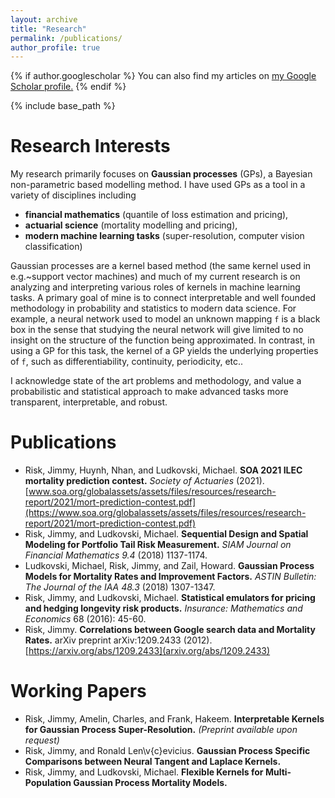 ```yaml
---
layout: archive
title: "Research"
permalink: /publications/
author_profile: true
---
```


{% if author.googlescholar %}
  You can also find my articles on <u><a href="{{author.googlescholar}}">my Google Scholar profile</a>.</u>
{% endif %}

{% include base_path %}

# Research Interests

My research primarily focuses on **Gaussian processes** (GPs), a Bayesian non-parametric based modelling method.  I have used GPs as a tool in a variety of disciplines including

* **financial mathematics** (quantile of loss estimation and pricing), 
* **actuarial science** (mortality modelling and pricing), 
* **modern machine learning tasks** (super-resolution, computer vision classification) 

Gaussian processes are a kernel based method (the same kernel used in e.g.~support vector machines) and much of my current research is on analyzing and interpreting various roles of kernels in machine learning tasks.  A primary goal of mine is to connect interpretable and well founded methodology in probability and statistics to modern data science.  For example, a neural network used to model an unknown mapping ``f`` is a black box in the sense that studying the neural network will give limited to no insight on the structure of the function being approximated.  In contrast, in using a GP for this task, the kernel of a GP yields the underlying properties of ``f``, such as differentiability, continuity, periodicity, etc..  

I acknowledge state of the art problems and methodology, and value a probabilistic and statistical approach to make advanced tasks more transparent, interpretable, and robust.

# Publications

* Risk, Jimmy, Huynh, Nhan, and Ludkovski, Michael.  **SOA 2021 ILEC mortality prediction contest.**  *Society of Actuaries* (2021). [www.soa.org/globalassets/assets/files/resources/research-report/2021/mort-prediction-contest.pdf](https://www.soa.org/globalassets/assets/files/resources/research-report/2021/mort-prediction-contest.pdf)
* Risk, Jimmy, and Ludkovski, Michael. **Sequential Design and Spatial Modeling for Portfolio Tail Risk Measurement.** *SIAM Journal on Financial Mathematics 9.4* (2018) 1137-1174.
* Ludkovski, Michael, Risk, Jimmy, and Zail, Howard. **Gaussian Process Models for Mortality Rates and Improvement Factors.** *ASTIN Bulletin: The Journal of the IAA 48.3*  (2018) 1307-1347.
* Risk, Jimmy, and Ludkovski, Michael. **Statistical emulators for pricing and hedging longevity risk products.** *Insurance: Mathematics and Economics* 68 (2016): 45-60.
* Risk, Jimmy.  **Correlations between Google search data and Mortality Rates.** arXiv preprint arXiv:1209.2433 (2012).  [https://arxiv.org/abs/1209.2433](arxiv.org/abs/1209.2433)


# Working Papers

* Risk, Jimmy, Amelin, Charles, and Frank, Hakeem.  **Interpretable Kernels for Gaussian Process Super-Resolution.** *(Preprint available upon request)*
* Risk, Jimmy, and Ronald Len\v{c}evicius.  **Gaussian Process Specific Comparisons between Neural Tangent and Laplace Kernels.**
* Risk, Jimmy, and Ludkovski, Michael.  **Flexible Kernels for Multi-Population Gaussian Process Mortality Models.**
